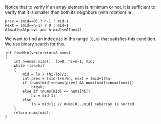 Notice that to verify if an array element is minimum or not, it is sufficient to verify that it is smaller than both its neighbors (with rotation).ie
```
prev = (mid==0) ? n-1 : mid-1
next = (mid==n-1) ? 0 : mid+1
A[mid]<=A[prev] and A[mid]<=A[next]
```
We want to find an index `mid` in the range `[0,n)` that satisfies this condition. We use binary search for this.

```
int findMin(vector<int>& nums) 
{
	int n=nums.size(), lo=0, hi=n-1, mid;
	while (lo<=hi)
	{
		mid = lo + (hi-lo)/2;
		int prev = (mid-1+n)%n, next = (mid+1)%n;
		if (nums[mid]<=nums[prev] && nums[mid]<=nums[next])
			break;
		else if (nums[mid] <= nums[hi])
			hi = mid-1;
		else
			lo = mid+1; // nums[0...mid] subarray is sorted
	}
	return nums[mid];
}
```